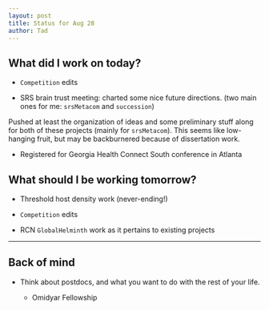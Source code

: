 ```yaml
---
layout: post
title: Status for Aug 28
author: Tad
---
```



## What did I work on today?

* `Competition` edits

* SRS brain trust meeting: charted some nice future directions. (two main ones for me: `srsMetacom` and `succession`)

Pushed at least the organization of ideas and some preliminary stuff along for both of these projects (mainly for `srsMetacom`). This seems like low-hanging fruit, but may be backburnered because of dissertation work.
 
* Registered for Georgia Health Connect South conference in Atlanta






## What should I be working tomorrow?

* Threshold host density work (never-ending!)

* `Competition` edits

* RCN `GlobalHelminth` work as it pertains to existing projects








---

## Back of mind

* <i class="fa fa-thumbs-down" style="color:red"></i> Think about postdocs, and what you want to do with the rest of your life.

	* Omidyar Fellowship
 








<i class="fa fa-code" style="color:pink"> </i>

